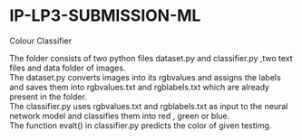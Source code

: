 # IP-LP3-SUBMISSION-ML

Colour Classifier

The folder consists of two python files dataset.py and classifier.py ,two text files and data folder of images.<br />
The dataset.py converts images into its rgbvalues and assigns the labels and saves them into rgbvalues.txt and rgblabels.txt which are already present in the folder.<br />
The classifier.py uses rgbvalues.txt and rgblabels.txt as input to the neural network model and classifies them into red , green or blue.<br />
The function evalt() in classifier.py predicts the color of given testimg.
